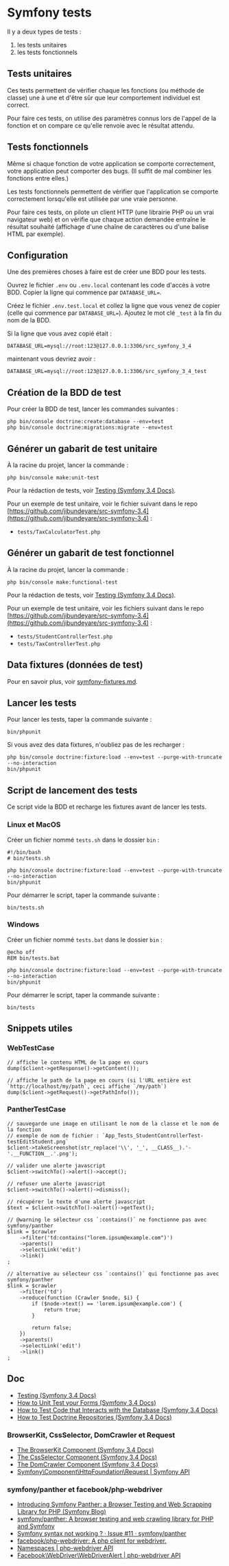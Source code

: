 # Symfony tests

Il y a deux types de tests :

1. les tests unitaires
2. les tests fonctionnels

## Tests unitaires

Ces tests permettent de vérifier chaque les fonctions (ou méthode de classe) une à une et d'être sûr que leur comportement individuel est correct.

Pour faire ces tests, on utilise des paramètres connus lors de l'appel de la fonction et on compare ce qu'elle renvoie avec le résultat attendu.

## Tests fonctionnels

Même si chaque fonction de votre application se comporte correctement, votre application peut comporter des bugs. (Il suffit de mal combiner les fonctions entre elles.)

Les tests fonctionnels permettent de vérifier que l'application se comporte correctement lorsqu'elle est utilisée par une vraie personne.

Pour faire ces tests, on pilote un client HTTP (une librairie PHP ou un vrai navigateur web) et on vérifie que chaque action demandée entraîne le résultat souhaité (affichage d'une chaîne de caractères ou d'une balise HTML par exemple).

## Configuration

Une des premières choses à faire est de créer une BDD pour les tests.

Ouvrez le fichier `.env` ou `.env.local` contenant les code d'accès à votre BDD.
Copier la ligne qui commence par `DATABASE_URL=`.

Créez le fichier `.env.test.local` et collez la ligne que vous venez de copier (celle qui commence par `DATABASE_URL=`).
Ajoutez le mot clé `_test` à la fin du nom de la BDD.

Si la ligne que vous avez copié était :

    DATABASE_URL=mysql://root:123@127.0.0.1:3306/src_symfony_3_4

maintenant vous devriez avoir :

    DATABASE_URL=mysql://root:123@127.0.0.1:3306/src_symfony_3_4_test

## Création de la BDD de test

Pour créer la BDD de test, lancer les commandes suivantes :

    php bin/console doctrine:create:database --env=test
    php bin/console doctrine:migrations:migrate --env=test

## Générer un gabarit de test unitaire

À la racine du projet, lancer la commande :

    php bin/console make:unit-test

Pour la rédaction de tests, voir [Testing (Symfony 3.4 Docs)](https://symfony.com/doc/3.4/testing.html).

Pour un exemple de test unitaire, voir le fichier suivant dans le repo [https://github.com/jibundeyare/src-symfony-3.4](https://github.com/jibundeyare/src-symfony-3.4) :

- `tests/TaxCalculatorTest.php`

## Générer un gabarit de test fonctionnel

À la racine du projet, lancer la commande :

    php bin/console make:functional-test

Pour la rédaction de tests, voir [Testing (Symfony 3.4 Docs)](https://symfony.com/doc/3.4/testing.html).

Pour un exemple de test unitaire, voir les fichiers suivant dans le repo [https://github.com/jibundeyare/src-symfony-3.4](https://github.com/jibundeyare/src-symfony-3.4) :

- `tests/StudentControllerTest.php`
- `tests/TaxControllerTest.php`

## Data fixtures (données de test)

Pour en savoir plus, voir [symfony-fixtures.md](symfony-fixtures.md).

## Lancer les tests

Pour lancer les tests, taper la commande suivante :

    bin/phpunit

Si vous avez des data fixtures, n'oubliez pas de les recharger :

    php bin/console doctrine:fixture:load --env=test --purge-with-truncate --no-interaction
    bin/phpunit

## Script de lancement des tests

Ce script vide la BDD et recharge les fixtures avant de lancer les tests.

### Linux et MacOS

Créer un fichier nommé `tests.sh` dans le dossier `bin` :

    #!/bin/bash
    # bin/tests.sh

    php bin/console doctrine:fixture:load --env=test --purge-with-truncate --no-interaction
    bin/phpunit

Pour démarrer le script, taper la commande suivante :

    bin/tests.sh

### Windows

Créer un fichier nommé `tests.bat` dans le dossier `bin` :

    @echo off
    REM bin/tests.bat

    php bin/console doctrine:fixture:load --env=test --purge-with-truncate --no-interaction
    bin/phpunit

Pour démarrer le script, taper la commande suivante :

    bin/tests

## Snippets utiles

### WebTestCase

    // affiche le contenu HTML de la page en cours
    dump($client->getResponse()->getContent());

    // affiche le path de la page en cours (si l'URL entière est `http://localhost/my/path`, ceci affiche `/my/path`)
    dump($client->getRequest()->getPathInfo());

### PantherTestCase

    // sauvegarde une image en utilisant le nom de la classe et le nom de la fonction
    // exemple de nom de fichier : `App_Tests_StudentControllerTest-testEditStudent.png`
    $client->takeScreenshot(str_replace('\\', '_', __CLASS__).'-'.__FUNCTION__.'.png');

    // valider une alerte javascript
    $client->switchTo()->alert()->accept();

    // refuser une alerte javascript
    $client->switchTo()->alert()->dismiss();

    // récupérer le texte d'une alerte javascript
    $text = $client->switchTo()->alert()->getText();

    // @warning le sélecteur css `:contains()` ne fonctionne pas avec symfony/panther
    $link = $crawler
        ->filter('td:contains("lorem.ipsum@example.com")')
        ->parents()
        ->selectLink('edit')
        ->link()
    ;

    // alternative au sélecteur css `:contains()` qui fonctionne pas avec symfony/panther
    $link = $crawler
        ->filter('td')
        ->reduce(function (Crawler $node, $i) {
            if ($node->text() == 'lorem.ipsum@example.com') {
                return true;
            }

            return false;
        })
        ->parents()
        ->selectLink('edit')
        ->link()
    ;

## Doc

- [Testing (Symfony 3.4 Docs)](https://symfony.com/doc/3.4/testing.html)
- [How to Unit Test your Forms (Symfony 3.4 Docs)](https://symfony.com/doc/3.4/form/unit_testing.html)
- [How to Test Code that Interacts with the Database (Symfony 3.4 Docs)](https://symfony.com/doc/3.4/testing/database.html)
- [How to Test Doctrine Repositories (Symfony 3.4 Docs)](https://symfony.com/doc/3.4/testing/doctrine.html)

### BrowserKit, CssSelector, DomCrawler et Request

- [The BrowserKit Component (Symfony 3.4 Docs)](https://symfony.com/doc/3.4/components/browser_kit.html)
- [The CssSelector Component (Symfony 3.4 Docs)](https://symfony.com/doc/3.4/components/css_selector.html)
- [The DomCrawler Component (Symfony 3.4 Docs)](https://symfony.com/doc/3.4/components/dom_crawler.html)
- [Symfony\Component\HttpFoundation\Request | Symfony API](https://api.symfony.com/3.4/Symfony/Component/HttpFoundation/Request.html)

### symfony/panther et facebook/php-webdriver

- [Introducing Symfony Panther: a Browser Testing and Web Scrapping Library for PHP (Symfony Blog)](https://symfony.com/blog/introducing-symfony-panther-a-browser-testing-and-web-scrapping-library-for-php)
- [symfony/panther: A browser testing and web crawling library for PHP and Symfony](https://github.com/symfony/panther)
- [Symfony syntax not working ? · Issue #11 · symfony/panther](https://github.com/symfony/panther/issues/11)
- [facebook/php-webdriver: A php client for webdriver.](https://github.com/facebook/php-webdriver)
- [Namespaces | php-webdriver API](https://facebook.github.io/php-webdriver/latest/)
- [Facebook\WebDriver\WebDriverAlert | php-webdriver API](https://facebook.github.io/php-webdriver/latest/Facebook/WebDriver/WebDriverAlert.html)
